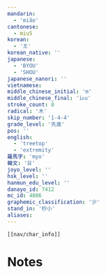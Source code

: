 ```yaml
---
mandarin:
  - 'miǎo'
cantonese:
  - miu5
korean:
  - '초'
korean_native: ''
japanese:
  - 'BYOU'
  - 'SHOU'
japanese_nanori: ''
vietnamese:
middle_chinese_initial: 'm'
middle_chinese_final: 'iᴇu'
stroke_count: 8
radical: '木'
skip_number: '1-4-4'
grade_level: '先進'
pos: ''
english:
  - 'treetop'
  - 'extremity'
羅馬字: 'myo'
韓文: '묘'
joyo_level: ''
hsk_level: ''
hanmun_edu_level: ''
danayo_id: 7412
mc_id: 4806
graphemic_classification: '少'
stand_in: '杪小'
aliases:
---
```

```meta-bind-embed
[[nav/char_info]]
```

# Notes
